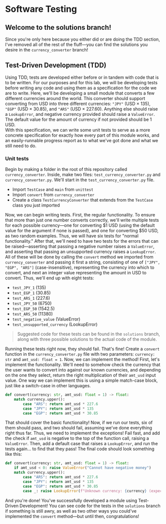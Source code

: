 # Software Testing
## Welcome to the solutions branch!
Since you're only here because you either did or are doing the TDD section, I've removed all of the rest of the fluff—you can find the solutions you desire in the `currency_converter` branch!
## Test-Driven Development (TDD)
Using TDD, tests are developed either before or in tandem with code that is to be written. For our purposes and for this lab, we will be developing tests before writing any code and using them as a specification for the code we are to write. Here, we'll be developing a small module that converts a few different currencies around the world. This converter should support converting from USD into three different currencies: `"JPY"` (USD × 135), `"EGP"` (USD × 30.85), and `"ARS"` (USD × 227.60). Anything else should raise a `LookupError`, and negative currency provided should raise a `ValueError`. The default value for the amount of currency if not provided should be 1 USD.<br>
With this specification, we can write some unit tests to serve as a more concrete specification for exactly how every part of this module works, and an easily-runnable progress report as to what we've got done and what we still need to do.

### Unit tests
Begin by making a folder in the root of this repository called `currency_converter`. Inside, make two files: `test_currency_converter.py` and `currency_converter.py`. We'll start in the `test_currency_converter.py` file.

* Import `TestCase` and `main` from `unittest`
* Import `convert` from `currency_converter`
* Create a class `TestCurrencyConverter` that extends from the `TestCase` class you just imported

Now, we can begin writing tests. First, the regular functionality. To ensure that more than just one number converts correctly, we'll write multiple tests for each possible currency—one for converting $1 USD (using the default value for the argument if none is passed), and one for converting $50 USD, as two random examples. Thus, we will have six tests for "normal functionality." After that, we'll need to have two tests for the errors that can be raised—asserting that passing a negative number raises a `ValueError`, and asserting that passing an unsupported currency raises a `LookupError`. All of these will be done by calling the `convert` method we imported from `currency_converter` and passing it first a string, consisting of one of `["JPY", "EGP", "ARS"]` (case-insensitive), representing the currency into which to convert, and next an integer value representing the amount in USD to convert. Thus, we'll end up with eight tests:
* `test_JPY_1` (135)
* `test_EGP_1` (30.85)
* `test_ARS_1` (227.6)
* `test_JPY_50` (6750)
* `test_EGP_50` (1542.5)
* `test_ARS_50` (11380)
* `test_negative_value` (ValueError)
* `test_unsupported_currency` (LookupError)

> Suggested code for these tests can be found in the `solutions` branch, along with three possible solutions to the actual code of the module.

Running these tests right now, they should fail. That's fine! Create a `convert` function in the `currency_converter.py` file with two parameters: `currency: str` and `amt_usd: float = 1`. Now, we can implement the method! First, let's implement the functionality. We'll need to somehow check the currency that the user wants to convert into against our known currencies, and depending on the one they select, return the right multiplication of their `amt_usd` input value. One way we can implement this is using a simple match-case block, just like a switch-case in other languages.

```py
def convert(currency: str, amt_usd: float = 1) -> float:
    match currency.upper():
        case "ARS": return amt_usd * 227.6
        case "JPY": return amt_usd * 135
        case "EGP": return amt_usd * 30.85
```

That should cover the basic functionality! Now, if we run our tests, six of them should pass, and two should fail, assuming we've done everything right thus far. Thus, we need to implement the exceptions! Fail fast, and add the check if `amt_usd` is negative to the top of the function call, raising a `ValueError`. Then, add a default case that raises a `LookupError`, and run the tests again… to find that they pass! The final code should look something like this:

```py
def convert(currency: str, amt_usd: float = 1) -> float:
    if amt_usd < 0: raise ValueError("Cannot have negative money")
    match currency.upper():
        case "ARS": return amt_usd * 227.6
        case "JPY": return amt_usd * 135
        case "EGP": return amt_usd * 30.85
        case _: raise LookupError(f"Unknown currency: {currency} (expected one of 'ARS', 'JPY', 'EGP')")
```

And you're done! You've successfully developed a module using Test-Driven Development! You can see code for the tests in the `solutions` branch if something is still awry, as well as two other ways you could've implemented the `convert` method—but until then, congratulations!